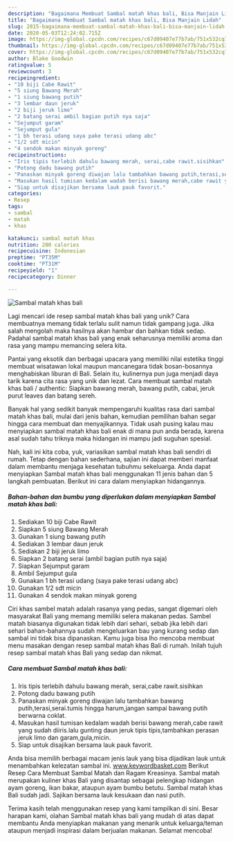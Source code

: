 ```yaml
---
description: "Bagaimana Membuat Sambal matah khas bali, Bisa Manjain Lidah"
title: "Bagaimana Membuat Sambal matah khas bali, Bisa Manjain Lidah"
slug: 2815-bagaimana-membuat-sambal-matah-khas-bali-bisa-manjain-lidah
date: 2020-05-03T12:24:02.715Z
image: https://img-global.cpcdn.com/recipes/c67d09407e77b7ab/751x532cq70/sambal-matah-khas-bali-foto-resep-utama.jpg
thumbnail: https://img-global.cpcdn.com/recipes/c67d09407e77b7ab/751x532cq70/sambal-matah-khas-bali-foto-resep-utama.jpg
cover: https://img-global.cpcdn.com/recipes/c67d09407e77b7ab/751x532cq70/sambal-matah-khas-bali-foto-resep-utama.jpg
author: Blake Goodwin
ratingvalue: 5
reviewcount: 3
recipeingredient:
- "10 biji Cabe Rawit"
- "5 siung Bawang Merah"
- "1 siung bawang putih"
- "3 lembar daun jeruk"
- "2 biji jeruk limo"
- "2 batang serai ambil bagian putih nya saja"
- "Sejumput garam"
- "Sejumput gula"
- "1 bh terasi udang saya pake terasi udang abc"
- "1/2 sdt micin"
- "4 sendok makan minyak goreng"
recipeinstructions:
- "Iris tipis terlebih dahulu bawang merah, serai,cabe rawit.sisihkan"
- "Potong dadu bawang putih"
- "Panaskan minyak goreng diwajan lalu tambahkan bawang putih,terasi,serai.tumis hingga harum,jangan sampai bawang putih berwarna coklat."
- "Masukan hasil tumisan kedalam wadah berisi bawang merah,cabe rawit yang sudah diiris.lalu gunting daun jeruk tipis tipis,tambahkan perasan jeruk limo dan garam,gula,micin."
- "Siap untuk disajikan bersama lauk pauk favorit."
categories:
- Resep
tags:
- sambal
- matah
- khas

katakunci: sambal matah khas 
nutrition: 280 calories
recipecuisine: Indonesian
preptime: "PT35M"
cooktime: "PT31M"
recipeyield: "1"
recipecategory: Dinner

---
```



![Sambal matah khas bali](https://img-global.cpcdn.com/recipes/c67d09407e77b7ab/751x532cq70/sambal-matah-khas-bali-foto-resep-utama.jpg)

Lagi mencari ide resep sambal matah khas bali yang unik? Cara membuatnya memang tidak terlalu sulit namun tidak gampang juga. Jika salah mengolah maka hasilnya akan hambar dan bahkan tidak sedap. Padahal sambal matah khas bali yang enak seharusnya memiliki aroma dan rasa yang mampu memancing selera kita.

Pantai yang eksotik dan berbagai upacara yang memiliki nilai estetika tinggi membuat wisatawan lokal maupun mancanegara tidak bosan-bosannya menghabiskan liburan di Bali. Selain itu, kulinernya pun juga menjadi daya tarik karena cita rasa yang unik dan lezat. Cara membuat sambal matah khas bali / authentic: Siapkan bawang merah, bawang putih, cabai, jeruk purut leaves dan batang sereh.

Banyak hal yang sedikit banyak mempengaruhi kualitas rasa dari sambal matah khas bali, mulai dari jenis bahan, kemudian pemilihan bahan segar hingga cara membuat dan menyajikannya. Tidak usah pusing kalau mau menyiapkan sambal matah khas bali enak di mana pun anda berada, karena asal sudah tahu triknya maka hidangan ini mampu jadi suguhan spesial.


Nah, kali ini kita coba, yuk, variasikan sambal matah khas bali sendiri di rumah. Tetap dengan bahan sederhana, sajian ini dapat memberi manfaat dalam membantu menjaga kesehatan tubuhmu sekeluarga. Anda dapat menyiapkan Sambal matah khas bali menggunakan 11 jenis bahan dan 5 langkah pembuatan. Berikut ini cara dalam menyiapkan hidangannya.

<!--inarticleads1-->

##### Bahan-bahan dan bumbu yang diperlukan dalam menyiapkan Sambal matah khas bali:

1. Sediakan 10 biji Cabe Rawit
1. Siapkan 5 siung Bawang Merah
1. Gunakan 1 siung bawang putih
1. Sediakan 3 lembar daun jeruk
1. Sediakan 2 biji jeruk limo
1. Siapkan 2 batang serai (ambil bagian putih nya saja)
1. Siapkan Sejumput garam
1. Ambil Sejumput gula
1. Gunakan 1 bh terasi udang (saya pake terasi udang abc)
1. Gunakan 1/2 sdt micin
1. Gunakan 4 sendok makan minyak goreng


Ciri khas sambel matah adalah rasanya yang pedas, sangat digemari oleh masyarakat Bali yang memang memiliki selera makanan pedas. Sambel matah biasanya digunakan tidak lebih dari sehari, sebab jika lebih dari sehari bahan-bahannya sudah mengeluarkan bau yang kurang sedap dan sambal ini tidak bisa dipanaskan. Kamu juga bisa lho mencoba membuat menu masakan dengan resep sambal matah khas Bali di rumah. Inilah tujuh resep sambal matah khas Bali yang sedap dan nikmat. 

<!--inarticleads2-->

##### Cara membuat Sambal matah khas bali:

1. Iris tipis terlebih dahulu bawang merah, serai,cabe rawit.sisihkan
1. Potong dadu bawang putih
1. Panaskan minyak goreng diwajan lalu tambahkan bawang putih,terasi,serai.tumis hingga harum,jangan sampai bawang putih berwarna coklat.
1. Masukan hasil tumisan kedalam wadah berisi bawang merah,cabe rawit yang sudah diiris.lalu gunting daun jeruk tipis tipis,tambahkan perasan jeruk limo dan garam,gula,micin.
1. Siap untuk disajikan bersama lauk pauk favorit.


Anda bisa memilih berbagai macam jenis lauk yang bisa dijadikan lauk untuk menambahkan kelezatan sambal ini. www.keywordbasket.com Berikut Resep Cara Membuat Sambal Matah dan Ragam Kreasinya. Sambal matah merupakan kuliner khas Bali yang disantap sebagai pelengkap hidangan ayam goreng, ikan bakar, ataupun ayam bumbu betutu. Sambal matah khas Bali sudah jadi. Sajikan bersama lauk kesukaan dan nasi putih. 

Terima kasih telah menggunakan resep yang kami tampilkan di sini. Besar harapan kami, olahan Sambal matah khas bali yang mudah di atas dapat membantu Anda menyiapkan makanan yang menarik untuk keluarga/teman ataupun menjadi inspirasi dalam berjualan makanan. Selamat mencoba!
